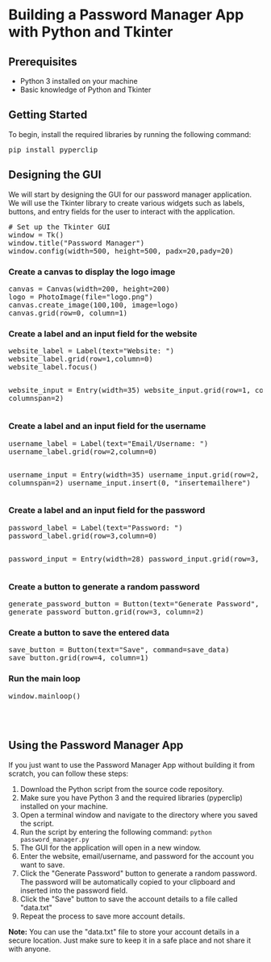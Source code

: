# Building a Password Manager App with Python and Tkinter
<h2>Prerequisites</h2>
<ul>
  <li>Python 3 installed on your machine</li>
  <li>Basic knowledge of Python and Tkinter</li>
</ul>
<h2>Getting Started</h2>
<p>To begin, install the required libraries by running the following command:</p>
<pre>
pip install pyperclip
</pre>
<h2>Designing the GUI</h2>
<p>We will start by designing the GUI for our password manager application. We will use the Tkinter library to create various widgets such as labels, buttons, and entry fields for the user to interact with the application.</p>
<pre>
# Set up the Tkinter GUI
window = Tk()
window.title("Password Manager")
window.config(width=500, height=500, padx=20,pady=20)
</pre>
<h3>Create a canvas to display the logo image</h3>
<pre>
canvas = Canvas(width=200, height=200)
logo = PhotoImage(file="logo.png")
canvas.create_image(100,100, image=logo)
canvas.grid(row=0, column=1)
</pre>
<h3>Create a label and an input field for the website</h3>
<pre>
website_label = Label(text="Website: ")
website_label.grid(row=1,column=0)
website_label.focus()

website_input = Entry(width=35)
website_input.grid(row=1, column=1, columnspan=2)
</pre>
<h3>Create a label and an input field for the username</h3>
<pre>
username_label = Label(text="Email/Username: ")
username_label.grid(row=2,column=0)

username_input = Entry(width=35)
username_input.grid(row=2, column=1, columnspan=2)
username_input.insert(0, "insertemailhere")
</pre>
<h3>Create a label and an input field for the password</h3>
<pre>
password_label = Label(text="Password: ")
password_label.grid(row=3,column=0)

password_input = Entry(width=28)
password_input.grid(row=3, column=1)
</pre>
<h3>Create a button to generate a random password</h3>
<pre>
generate_password_button = Button(text="Generate Password", command=generate_password)
generate_password_button.grid(row=3, column=2)
</pre>
<h3>Create a button to save the entered data</h3>
<pre>
save_button = Button(text="Save", command=save_data)
save_button.grid(row=4, column=1)
</pre>
<h3>Run the main loop</h3>
<pre>window.mainloop()</pre>

<br>
<br>
<h2>Using the Password Manager App</h2>
<p>If you just want to use the Password Manager App without building it from scratch, you can follow these steps:</p>
<ol>
  <li>Download the Python script from the source code repository.</li>
  <li>Make sure you have Python 3 and the required libraries (pyperclip) installed on your machine.</li>
  <li>Open a terminal window and navigate to the directory where you saved the script.</li>
  <li>Run the script by entering the following command: <code>python password_manager.py</code></li>
  <li>The GUI for the application will open in a new window.</li>
  <li>Enter the website, email/username, and password for the account you want to save.</li>
  <li>Click the "Generate Password" button to generate a random password. The password will be automatically copied to your clipboard and inserted into the password field.</li>
  <li>Click the "Save" button to save the account details to a file called "data.txt"</li>
  <li>Repeat the process to save more account details.</li>
</ol>
<p><strong>Note:</strong> You can use the "data.txt" file to store your account details in a secure location. Just make sure to keep it in a safe place and not share it with anyone.</p>
